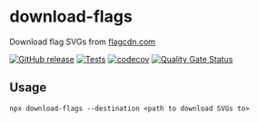 # download-flags

Download flag SVGs from [flagcdn.com](https://flagcdn.com)

[![GitHub release](https://img.shields.io/github/release/bameyrick/download-flags.svg)](https://github.com/bameyrick/download-flags/releases)
[![Tests](https://github.com/bameyrick/download-flags/actions/workflows/tests.yml/badge.svg)](https://github.com/bameyrick/download-flags/actions/workflows/tests.yml)
[![codecov](https://codecov.io/gh/bameyrick/download-flags/branch/main/graph/badge.svg)](https://codecov.io/gh/bameyrick/download-flags)
[![Quality Gate Status](https://sonarcloud.io/api/project_badges/measure?project=bameyrick_download-flags&metric=alert_status)](https://sonarcloud.io/summary/new_code?id=bameyrick_download-flags)

## Usage

```
npx download-flags --destination <path to download SVGs to>
```
